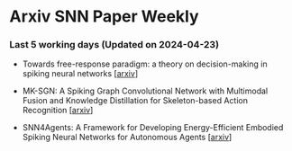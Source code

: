 # Arxiv SNN Paper Weekly


 ### **Last 5 working days (Updated on 2024-04-23)** 


- Towards free-response paradigm: a theory on decision-making in spiking neural networks [[arxiv](https://arxiv.org/abs/2404.10599)]

- MK-SGN: A Spiking Graph Convolutional Network with Multimodal Fusion and Knowledge Distillation for Skeleton-based Action Recognition [[arxiv](https://arxiv.org/abs/2404.10210)]

- SNN4Agents: A Framework for Developing Energy-Efficient Embodied Spiking Neural Networks for Autonomous Agents [[arxiv](https://arxiv.org/abs/2404.09331)]

